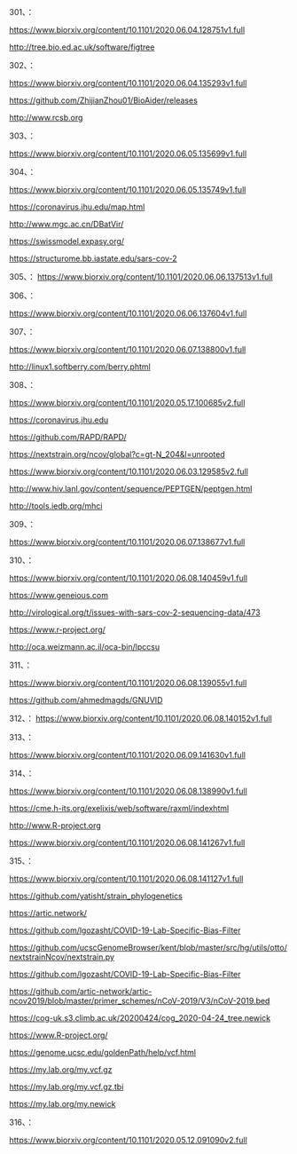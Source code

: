





301、：

https://www.biorxiv.org/content/10.1101/2020.06.04.128751v1.full


http://tree.bio.ed.ac.uk/software/figtree


302、：

https://www.biorxiv.org/content/10.1101/2020.06.04.135293v1.full


https://github.com/ZhijianZhou01/BioAider/releases


http://www.rcsb.org


303、：

https://www.biorxiv.org/content/10.1101/2020.06.05.135699v1.full


304、：

https://www.biorxiv.org/content/10.1101/2020.06.05.135749v1.full


https://coronavirus.jhu.edu/map.html


http://www.mgc.ac.cn/DBatVir/


https://swissmodel.expasy.org/


https://structurome.bb.iastate.edu/sars-cov-2


305、：
https://www.biorxiv.org/content/10.1101/2020.06.06.137513v1.full


306、：


https://www.biorxiv.org/content/10.1101/2020.06.06.137604v1.full


307、：

https://www.biorxiv.org/content/10.1101/2020.06.07.138800v1.full


http://linux1.softberry.com/berry.phtml


308、：

https://www.biorxiv.org/content/10.1101/2020.05.17.100685v2.full


https://coronavirus.jhu.edu


https://github.com/RAPD/RAPD/


https://nextstrain.org/ncov/global?c=gt-N_204&l=unrooted


https://www.biorxiv.org/content/10.1101/2020.06.03.129585v2.full



http://www.hiv.lanl.gov/content/sequence/PEPTGEN/peptgen.html


http://tools.iedb.org/mhci


309、：


https://www.biorxiv.org/content/10.1101/2020.06.07.138677v1.full


310、：


https://www.biorxiv.org/content/10.1101/2020.06.08.140459v1.full



https://www.geneious.com


http://virological.org/t/issues-with-sars-cov-2-sequencing-data/473


https://www.r-project.org/


http://oca.weizmann.ac.il/oca-bin/lpccsu





311、：


https://www.biorxiv.org/content/10.1101/2020.06.08.139055v1.full


https://github.com/ahmedmagds/GNUVID


312、：
https://www.biorxiv.org/content/10.1101/2020.06.08.140152v1.full


313、：

https://www.biorxiv.org/content/10.1101/2020.06.09.141630v1.full


314、：

https://www.biorxiv.org/content/10.1101/2020.06.08.138990v1.full


https://cme.h-its.org/exelixis/web/software/raxml/indexhtml


http://www.R-project.org


https://www.biorxiv.org/content/10.1101/2020.06.08.141267v1.full


315、：


https://www.biorxiv.org/content/10.1101/2020.06.08.141127v1.full


https://github.com/yatisht/strain_phylogenetics


https://artic.network/


https://github.com/lgozasht/COVID-19-Lab-Specific-Bias-Filter


https://github.com/ucscGenomeBrowser/kent/blob/master/src/hg/utils/otto/nextstrainNcov/nextstrain.py



https://github.com/lgozasht/COVID-19-Lab-Specific-Bias-Filter


https://github.com/artic-network/artic-ncov2019/blob/master/primer_schemes/nCoV-2019/V3/nCoV-2019.bed


https://cog-uk.s3.climb.ac.uk/20200424/cog_2020-04-24_tree.newick



https://www.R-project.org/


https://genome.ucsc.edu/goldenPath/help/vcf.html



https://my.lab.org/my.vcf.gz


https://my.lab.org/my.vcf.gz.tbi


https://my.lab.org/my.newick




316、：


https://www.biorxiv.org/content/10.1101/2020.05.12.091090v2.full

